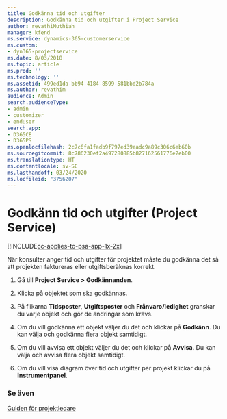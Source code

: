 ```yaml
---
title: Godkänna tid och utgifter
description: Godkänna tid och utgifter i Project Service
author: revathiMuthiah
manager: kfend
ms.service: dynamics-365-customerservice
ms.custom:
- dyn365-projectservice
ms.date: 8/03/2018
ms.topic: article
ms.prod: ''
ms.technology: ''
ms.assetid: 499ed1da-bb94-4184-8599-581bbd2b784a
ms.author: revathim
audience: Admin
search.audienceType:
- admin
- customizer
- enduser
search.app:
- D365CE
- D365PS
ms.openlocfilehash: 2c7c6fa1fadb9f797ed39eadc9a89c306c6eb60b
ms.sourcegitcommit: 8c786230ef2a497280885b827162561776e2eb00
ms.translationtype: HT
ms.contentlocale: sv-SE
ms.lasthandoff: 03/24/2020
ms.locfileid: "3756207"
---
```

# <a name="approve-time-and-expenses-project-service"></a>Godkänn tid och utgifter (Project Service)

[!INCLUDE[cc-applies-to-psa-app-1x-2x](../includes/cc-applies-to-psa-app-1x-2x.md)]

När konsulter anger tid och utgifter för projektet måste du godkänna det så att projekten faktureras eller utgiftsberäknas korrekt.  
  
1.  Gå till **Project Service > Godkännanden**.  
  
2.  Klicka på objektet som ska godkännas.  
  
3.  På flikarna **Tidsposter**, **Utgiftsposter** och **Frånvaro/ledighet** granskar du varje objekt och gör de ändringar som krävs.  
  
4.  Om du vill godkänna ett objekt väljer du det och klickar på **Godkänn**. Du kan välja och godkänna flera objekt samtidigt.  
  
5.  Om du vill avvisa ett objekt väljer du det och klickar på **Avvisa**. Du kan välja och avvisa flera objekt samtidigt.  
  
6.  Om du vill visa diagram över tid och utgifter per projekt klickar du på **Instrumentpanel**.  
  
### <a name="see-also"></a>Se även  
 [Guiden för projektledare](../project-service/project-manager-guide.md)
